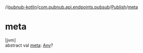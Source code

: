 //[pubnub-kotlin](../../../index.md)/[com.pubnub.api.endpoints.pubsub](../index.md)/[Publish](index.md)/[meta](meta.md)

# meta

[jvm]\
abstract val [meta](meta.md): [Any](https://kotlinlang.org/api/latest/jvm/stdlib/kotlin/-any/index.html)?
